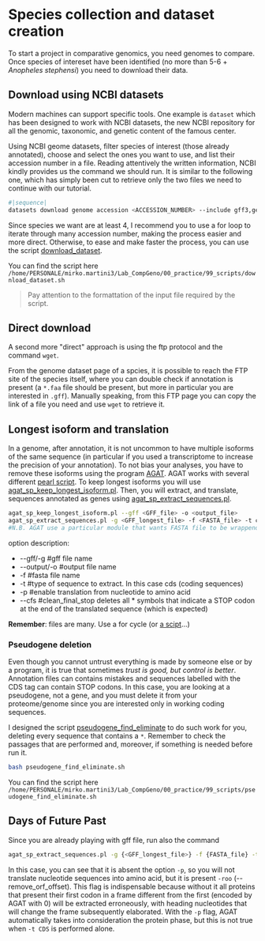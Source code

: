 # Species collection and dataset creation

To start a project in comparative genomics, you need genomes to compare. Once species of intereset have been identified (no more than 5-6 + _Anopheles stephensi_) you need to download their data.

## Download using NCBI datasets

Modern machines can support specific tools. One example is `dataset` which has been designed to work with NCBI datasets, the new NCBI repository for all the genomic, taxonomic, and genetic content of the famous center.

Using NCBI geome datasets, filter species of interest (those already annotated), choose and select the ones you want to use, and list their accession number in a file. Reading attentively the written information, NCBI kindly provides us the command we should run. It is similar to the following one, which has simply been cut to retrieve only the two files we need to continue with our tutorial.

```bash
#|sequence|
datasets download genome accession <ACCESSION_NUMBER> --include gff3,genome
```

Since species we want are at least 4, I recommend you to use a for loop to iterate through many accession number, making the process easier and more direct. Otherwise, to ease and make faster the process, you can use the script [download_dataset](../../00_practice/99_scripts/download_dataset.sh).

You can find the script here `/home/PERSONALE/mirko.martini3/Lab_CompGeno/00_practice/99_scripts/download_dataset.sh`

> Pay attention to the formattation of the input file required by the script.

## Direct download

A second more "direct" approach is using the ftp protocol and the command `wget`.

From the genome dataset page of a spcies, it is possible to reach the FTP site of the species itself, where you can double check if annotation is present (a `*.faa` file should be present, but more in particular you are interested in `.gff`). Manually speaking, from this FTP page you can copy the link of a file you need and use `wget` to retrieve it.

## Longest isoform and translation

In a genome, after annotation, it is not uncommon to have multiple isoforms of the same sequence (in particular if you used a transcriptome to increase the precision of your annotation). To not bias your analyses, you have to remove these isoforms using the program [AGAT](https://github.com/NBISweden/AGAT). AGAT works with several different [pearl script](https://agat.readthedocs.io/en/latest/index.html). To keep longest isoforms you will use [agat_sp_keep_longest_isoform.pl](https://agat.readthedocs.io/en/latest/tools/agat_sp_keep_longest_isoform.html). Then, you will extract, and translate, sequences annotated as genes using [agat_sp_extract_sequences.pl](https://agat.readthedocs.io/en/latest/tools/agat_sp_extract_sequences.html).

```bash
agat_sp_keep_longest_isoform.pl --gff <GFF_file> -o <output_file>
agat_sp_extract_sequences.pl -g <GFF_longest_file> -f <FASTA_file> -t cds -p --cfs --output <output_file>
#N.B. AGAT use a particular module that wants FASTA file to be wrappend. Here it is important NOT to have single line FASTA. If you already have, try to use the command 'fold'
```

option description:

- --gff/-g #gff file name
- --output/-o #output file name
- -f #fasta file name
- -t #type of sequence to extract. In this case cds (coding sequences)
- -p #enable translation from nucleotide to amino acid
- --cfs #clean_final_stop deletes all * symbols that indicate a STOP codon at the end of the translated sequence (which is expected)

**Remember**: files are many. Use a for cycle (or [a scipt](../../00_practice/99_scripts/AGAT_longest_extract.sh)...)

### Pseudogene deletion

Even though you cannot untrust everything is made by someone else or by a program, it is true that sometimes _trust is good, but control is better_. Annotation files can contains mistakes and sequences labelled with the CDS tag can contain STOP codons. In this case, you are looking at a pseudogene, not a gene, and you must delete it from your proteome/genome since you are interested only in working coding sequences.

I designed the script [pseudogene_find_eliminate](../../00_practice/99_scripts/pseudogene_find_eliminate.sh) to do such work for you, deleting every sequence that contains a `*`. Remember to check the passages that are performed and, moreover, if something is needed before run it.

```bash
bash pseudogene_find_eliminate.sh
```

You can find the script here `/home/PERSONALE/mirko.martini3/Lab_CompGeno/00_practice/99_scripts/pseudogene_find_eliminate.sh`

## Days of Future Past

Since you are already playing with gff file, run also the command

```bash
agat_sp_extract_sequences.pl -g {<GFF_longest_file>} -f {FASTA_file} -t cds --cfs -roo --output {output_file}
```

In this case, you can see that it is absent the option `-p`, so you will not translate nucleotide sequences into amino acid, but it is present `-roo` (--remove_orf_offset). This flag is indispensable because without it all proteins that present their first codon in a frame different from the first (encoded by AGAT with 0) will be extracted erroneously, with heading nucleotides that will change the frame subsequently elaborated. With the `-p` flag, AGAT automatically takes into consideration the protein phase, but this is not true when `-t CDS` is performed alone.
